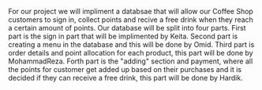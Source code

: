 For our project we will impliment a databsae that will allow our Coffee Shop customers to sign in, collect points and recive a free drink when they reach a certain amount of points. 
Our database will be split into four parts. First part is the sign in part that will be implimented by Keita. Second part is creating a menu in the database and this will be done by Omid. Third part is order details and point allocation for each product, this part will be done by MohammadReza. Forth part is the "adding" section and payment, where all the points for customer get added up based on their purchases and it is decided if they can receive a free drink, this part will be done by Hardik. 
